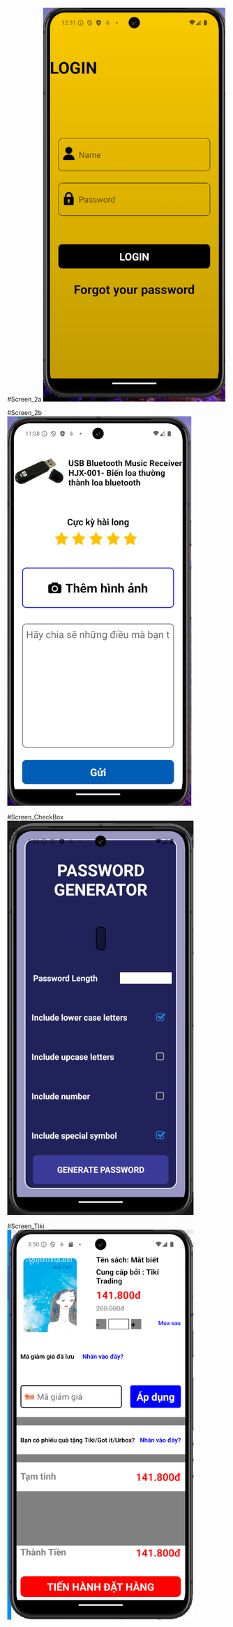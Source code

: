 #Screen_2a
![alt text](./assets/minhchung/Screen_2a.png)

#Screen_2b
![alt text](./assets/minhchung/Screen_2b.png)

#Screen_CheckBox
![alt text](./assets/minhchung/Screen_CheckBox.png)

#Screen_Tiki
![alt text](./assets/minhchung/Screen_Tiki.png)